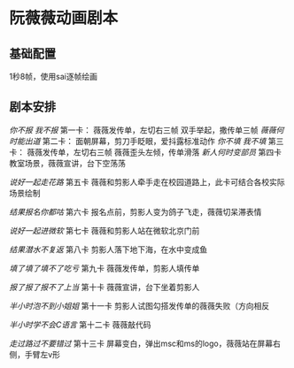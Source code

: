 # 阮薇薇动画剧本
## 基础配置
1秒8帧，使用sai逐帧绘画
## 剧本安排

*你不报 我不报*
第一卡：
    薇薇发传单，左切右三帧
    双手举起，撒传单三帧
*薇薇何时能出道*
第二卡：
    面朝屏幕，剪刀手眨眼，爱抖露标准动作
*你不填 我不填*
第三卡：
    薇薇发传单，左切右三帧
    薇薇歪头左倾，传单滑落
*新人何时变部员*
第四卡
    教室场景，薇薇宣讲，台下空荡荡

*说好一起走花路*
第五卡
    薇薇和剪影人牵手走在校园道路上，此卡可结合各校实际场景绘制

*结果报名你都咕*
第六卡
    报名点前，剪影人变为鸽子飞走，薇薇切呆滞表情

*说好一起进微软*
第七卡
    薇薇和剪影人站在微软北京门前

*结果潜水不复返*
第八卡
    剪影人落下地下海，在水中变成鱼

*填了填了填不了吃亏*
第九卡
    薇薇发传单，剪影人填传单

*报了报了报不了上当*
第十卡
    薇薇宣讲，台下坐着剪影人

*半小时泡不到小姐姐*
第十一卡
    剪影人试图勾搭发传单的薇薇失败（方向相反

*半小时学不会C语言*
第十二卡
    薇薇敲代码

*走过路过不要错过*
第十三卡
    屏幕变白，弹出msc和ms的logo，薇薇站在屏幕右侧，手臂左v形